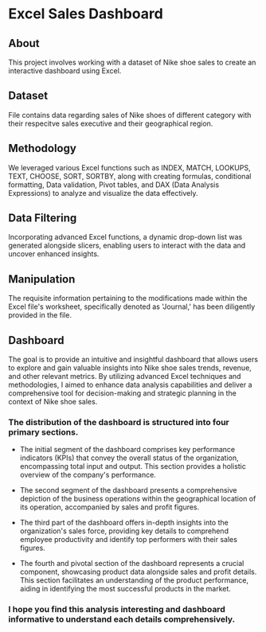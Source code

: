 # Excel Sales Dashboard

## About
This project involves working with a dataset of Nike shoe sales to create an interactive dashboard using Excel. 

## Dataset 
File contains data regarding sales of Nike shoes of different category with their respecitve sales executive and their geographical region.

## Methodology
We leveraged various Excel functions such as INDEX, MATCH, LOOKUPS, TEXT, CHOOSE, SORT, SORTBY, along with creating formulas, conditional formatting, Data validation, Pivot tables, and DAX (Data Analysis Expressions) to analyze and visualize the data effectively. 

## Data Filtering
Incorporating advanced Excel functions, a dynamic drop-down list was generated alongside slicers, enabling users to interact with the data and uncover enhanced insights.

## Manipulation
The requisite information pertaining to the modifications made within the Excel file's worksheet, specifically denoted as 'Journal,' has been diligently provided in the file.

## Dashboard
The goal is to provide an intuitive and insightful dashboard that allows users to explore and gain valuable insights into Nike shoe sales trends, revenue, and other relevant metrics. By utilizing advanced Excel techniques and methodologies, I aimed to enhance data analysis capabilities and deliver a comprehensive tool for decision-making and strategic planning in the context of Nike shoe sales.

### The distribution of the dashboard is structured into four primary sections.

* The initial segment of the dashboard comprises key performance indicators (KPIs) that convey the overall status of the organization, encompassing total input and output. This section provides a holistic overview of the company's performance.

* The second segment of the dashboard presents a comprehensive depiction of the business operations within the geographical location of its operation, accompanied by sales and profit figures.

* The third part of the dashboard offers in-depth insights into the organization's sales force, providing key details to comprehend employee productivity and identify top performers with their sales figures.

* The fourth and pivotal section of the dashboard represents a crucial component, showcasing product data alongside sales and profit details. This section facilitates an understanding of the product performance, aiding in identifying the most successful products in the market.

### I hope you find this analysis interesting and dashboard informative to understand each details comprehensively.


